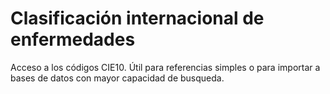 # Clasificación internacional de enfermedades

Acceso a los códigos CIE10. Útil para referencias simples o para importar a bases de datos con mayor capacidad de busqueda. 
